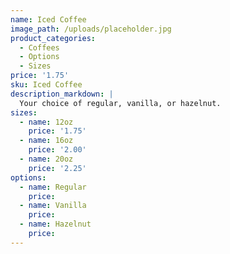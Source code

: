 ```yaml
---
name: Iced Coffee
image_path: /uploads/placeholder.jpg
product_categories:
  - Coffees
  - Options
  - Sizes
price: '1.75'
sku: Iced Coffee
description_markdown: |
  Your choice of regular, vanilla, or hazelnut.
sizes:
  - name: 12oz
    price: '1.75'
  - name: 16oz
    price: '2.00'
  - name: 20oz
    price: '2.25'
options:
  - name: Regular
    price:
  - name: Vanilla
    price:
  - name: Hazelnut
    price:
---
```

